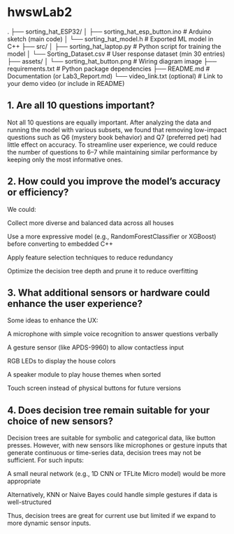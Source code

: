 # hwswLab2
.
├── sorting_hat_ESP32/
│   ├── sorting_hat_esp_button.ino     # Arduino sketch (main code)
│   └── sorting_hat_model.h            # Exported ML model in C++
├── src/
│   ├── sorting_hat_laptop.py          # Python script for training the model
│   └── Sorting_Dataset.csv            # User response dataset (min 30 entries)
├── assets/
│   └── sorting_hat_button.png         # Wiring diagram image
├── requirements.txt                   # Python package dependencies
├── README.md                          # Documentation (or Lab3_Report.md)
└── video_link.txt (optional)          # Link to your demo video (or include in README)

## 1. Are all 10 questions important?
Not all 10 questions are equally important. After analyzing the data and running the model with various subsets, we found that removing low-impact questions such as Q6 (mystery book behavior) and Q7 (preferred pet) had little effect on accuracy. To streamline user experience, we could reduce the number of questions to 6–7 while maintaining similar performance by keeping only the most informative ones.

## 2. How could you improve the model’s accuracy or efficiency?
We could:

Collect more diverse and balanced data across all houses

Use a more expressive model (e.g., RandomForestClassifier or XGBoost) before converting to embedded C++

Apply feature selection techniques to reduce redundancy

Optimize the decision tree depth and prune it to reduce overfitting

## 3. What additional sensors or hardware could enhance the user experience?
Some ideas to enhance the UX:

A microphone with simple voice recognition to answer questions verbally

A gesture sensor (like APDS-9960) to allow contactless input

RGB LEDs to display the house colors

A speaker module to play house themes when sorted

Touch screen instead of physical buttons for future versions

## 4. Does decision tree remain suitable for your choice of new sensors?
Decision trees are suitable for symbolic and categorical data, like button presses. However, with new sensors like microphones or gesture inputs that generate continuous or time-series data, decision trees may not be sufficient. For such inputs:

A small neural network (e.g., 1D CNN or TFLite Micro model) would be more appropriate

Alternatively, KNN or Naive Bayes could handle simple gestures if data is well-structured

Thus, decision trees are great for current use but limited if we expand to more dynamic sensor inputs.

